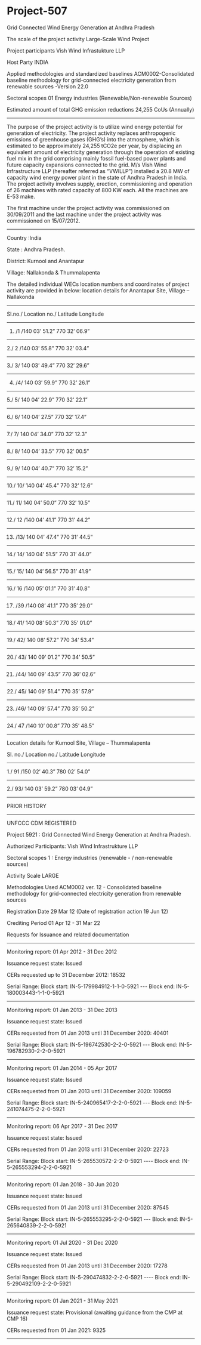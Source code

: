 # Project-507
 Grid Connected Wind Energy Generation at Andhra Pradesh 

The scale of the project activity Large-Scale Wind Project

Project participants Vish Wind Infrastukture LLP

Host Party INDIA

Applied methodologies and standardized baselines ACM0002-Consolidated baseline methodology for
grid-connected electricity generation from
renewable sources -Version 22.0

Sectoral scopes 01 Energy industries (Renewable/Non-renewable
Sources)

Estimated amount of total GHG emission reductions
24,255 CoUs (Annually)
_____________
The purpose of the project activity is to utilize wind energy potential for generation of electricity. The
project activity replaces anthropogenic emissions of greenhouse gases (GHG’s) into the atmosphere,
which is estimated to be approximately 24,255 tCO2e per year, by displacing an equivalent amount
of electricity generation through the operation of existing fuel mix in the grid comprising mainly
fossil fuel-based power plants and future capacity expansions connected to the grid.
M/s Vish Wind Infrastructure LLP (hereafter referred as “VWILLP”) installed a 20.8 MW of capacity
wind energy power plant in the state of Andhra Pradesh in India. The project activity involves supply,
erection, commissioning and operation of 26 machines with rated capacity of 800 KW each. All the
machines are E-53 make.

The first machine under the project activity was commissioned on 30/09/2011 and the last machine
under the project activity was commissioned on 15/07/2012. 
___________
Country :India

State : Andhra Pradesh.

District: Kurnool and Anantapur 

Village: Nallakonda & Thummalapenta

The detailed individual WECs location numbers and coordinates of project activity are provided in
below:
location details for Anantapur Site, Village – Nallakonda
____________
Sl.no./ Location no./ Latitude Longitude
___________
1. /1 /140 03’ 51.2” 770 32’ 06.9”
_____________
2./ 2 /140 03’ 55.8” 770 32’ 03.4”
______________
3./ 3/ 140 03’ 49.4” 770 32’ 29.6”
________
4. /4/ 140 03’ 59.9” 770 32’ 26.1”
________
5./ 5/ 140 04’ 22.9” 770 32’ 22.1”
________
6./ 6/ 140 04’ 27.5” 770 32’ 17.4”
__________
7./ 7/ 140 04’ 34.0” 770 32’ 12.3”
__________
8./ 8/ 140 04’ 33.5” 770 32’ 00.5”
______
9./ 9/ 140 04’ 40.7” 770 32’ 15.2”
_______
10./ 10/ 140 04’ 45.4” 770 32’ 12.6”
_________
11./ 11/ 140 04’ 50.0” 770 32’ 10.5”
_________
12./ 12 /140 04’ 41.1” 770 31’ 44.2”
______
13. /13/ 140 04’ 47.4” 770 31’ 44.5”
_______
14./ 14/ 140 04’ 51.5” 770 31’ 44.0”
______
15./ 15/ 140 04’ 56.5” 770 31’ 41.9”
___________
16./ 16 /140 05’ 01.1” 770 31’ 40.8”
________
17. /39 /140 08’ 41.1” 770 35’ 29.0”
_______
18./ 41/ 140 08’ 50.3” 770 35’ 01.0”
________
19./ 42/ 140 08’ 57.2” 770 34’ 53.4”
_______
20./ 43/ 140 09’ 01.2” 770 34’ 50.5”
_______
21. /44/ 140 09’ 43.5” 770 36’ 02.6”
________
22./ 45/ 140 09’ 51.4” 770 35’ 57.9”
________
23. /46/ 140 09’ 57.4” 770 35’ 50.2”
_______
24./ 47 /140 10’ 00.8” 770 35’ 48.5”
___________
Location details for Kurnool Site, Village – Thummalapenta

Sl. no./ Location no./ Latitude Longitude
_______
1./ 91 /150 02’ 40.3” 780 02’ 54.0”
_____
2./ 93/ 140 03’ 59.2” 780 03’ 04.9” 
____________
PRIOR HISTORY
________
UNFCCC CDM REGISTERED

Project 5921 : Grid Connected Wind Energy Generation at Andhra Pradesh.

Authorized Participants: Vish Wind Infrastrukture LLP

Sectoral scopes	1 : Energy industries (renewable - / non-renewable sources)

Activity Scale	LARGE

Methodologies Used	ACM0002 ver. 12 - Consolidated baseline methodology for grid-connected electricity generation from renewable sources

Registration Date	29 Mar 12 (Date of registration action 19 Jun 12)

Crediting Period	01 Apr 12 - 31 Mar 22 

Requests for Issuance
and related documentation	
_______________
Monitoring report: 01 Apr 2012 - 31 Dec 2012 

Issuance request state: Issued

CERs requested up to 31 December 2012: 18532

Serial Range: Block start: IN-5-179984912-1-1-0-5921 ---     Block end: IN-5-180003443-1-1-0-5921
_____________

Monitoring report: 01 Jan 2013 - 31 Dec 2013 

Issuance request state: Issued

CERs requested from 01 Jan 2013 until 31 December 2020: 40401

Serial Range: Block start: IN-5-196742530-2-2-0-5921  ---    Block end: IN-5-196782930-2-2-0-5921
________________

Monitoring report: 01 Jan 2014 - 05 Apr 2017 

Issuance request state: Issued

CERs requested from 01 Jan 2013 until 31 December 2020: 109059

Serial Range: Block start: IN-5-240965417-2-2-0-5921   ---   Block end: IN-5-241074475-2-2-0-5921
________

Monitoring report: 06 Apr 2017 - 31 Dec 2017 

Issuance request state: Issued

CERs requested from 01 Jan 2013 until 31 December 2020: 22723

Serial Range: Block start: IN-5-265530572-2-2-0-5921   ----   Block end: IN-5-265553294-2-2-0-5921
______________

Monitoring report: 01 Jan 2018 - 30 Jun 2020 

Issuance request state: Issued

CERs requested from 01 Jan 2013 until 31 December 2020: 87545

Serial Range: Block start: IN-5-265553295-2-2-0-5921   ---   Block end: IN-5-265640839-2-2-0-5921
_____________

Monitoring report: 01 Jul 2020 - 31 Dec 2020

Issuance request state: Issued

CERs requested from 01 Jan 2013 until 31 December 2020: 17278

Serial Range: Block start: IN-5-290474832-2-2-0-5921  ----  Block end: IN-5-290492109-2-2-0-5921
_______________

Monitoring report: 01 Jan 2021 - 31 May 2021

Issuance request state: Provisional (awaiting guidance from the CMP at CMP 16)

CERs requested from 01 Jan 2021: 9325
________________
